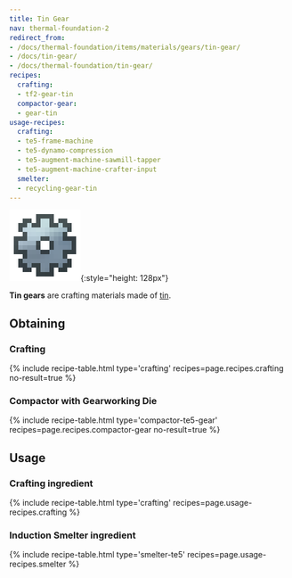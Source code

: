 ```yaml
---
title: Tin Gear
nav: thermal-foundation-2
redirect_from:
- /docs/thermal-foundation/items/materials/gears/tin-gear/
- /docs/tin-gear/
- /docs/thermal-foundation/tin-gear/
recipes:
  crafting:
  - tf2-gear-tin
  compactor-gear:
  - gear-tin
usage-recipes:
  crafting:
  - te5-frame-machine
  - te5-dynamo-compression
  - te5-augment-machine-sawmill-tapper
  - te5-augment-machine-crafter-input
  smelter:
  - recycling-gear-tin
---
```


![Tin gear](/assets/images/thermal-foundation-2/gear-tin.png){:style="height: 128px"}


**Tin gears** are crafting materials made of [tin](/docs/thermal-foundation-2/tin-ingot/).


Obtaining
---------

### Crafting
{% include recipe-table.html type='crafting' recipes=page.recipes.crafting no-result=true %}

### Compactor with Gearworking Die
{% include recipe-table.html type='compactor-te5-gear' recipes=page.recipes.compactor-gear no-result=true %}


Usage
-----

### Crafting ingredient
{% include recipe-table.html type='crafting' recipes=page.usage-recipes.crafting %}

### Induction Smelter ingredient
{% include recipe-table.html type='smelter-te5' recipes=page.usage-recipes.smelter %}
